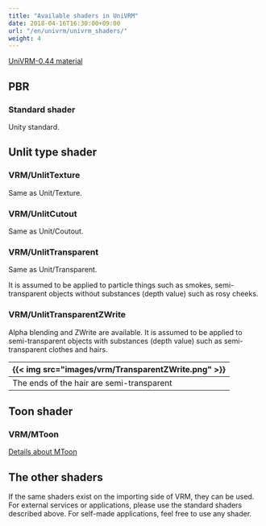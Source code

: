 ```yaml
---
title: "Available shaders in UniVRM"
date: 2018-04-16T16:30:00+09:00
url: "/en/univrm/univrm_shaders/"
weight: 4
---
```


[UniVRM-0.44 material](../univrm_shaders_044/) 

## PBR
### Standard shader
Unity standard.

## Unlit type shader
### VRM/UnlitTexture
Same as Unit/Texture.
### VRM/UnlitCutout
Same as Unit/Coutout.
### VRM/UnlitTransparent
Same as Unit/Transparent.

It is assumed to be applied to particle things such as smokes, semi-transparent objects without substances (depth value) such as rosy cheeks.

### VRM/UnlitTransparentZWrite
Alpha blending and ZWrite are available. It is assumed to be applied to semi-transparent objects with substances (depth value) such as semi-transparent clothes and hairs.

|{{< img src="images/vrm/TransparentZWrite.png" >}}|
|-----|
|The ends of the hair are semi-transparent|

## Toon shader
### VRM/MToon
[Details about MToon](../mtoon)

## The other shaders
If the same shaders exist on the importing side of VRM, they can be used.
For external services or applications, please use the standard shaders described above.
For self-made applications, feel free to use any shader.